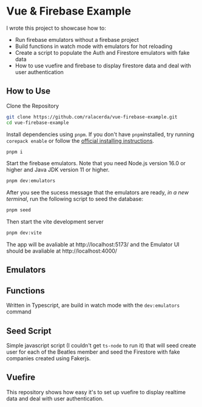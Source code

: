 # Vue & Firebase Example

I wrote this project to showcase how to:
- Run firebase emulators without a firebase project
- Build functions in watch mode with emulators for hot reloading 
- Create a script to populate the Auth and Firestore emulators with fake data
- How to use vuefire and firebase to display firestore data and deal with user authentication

## How to Use

Clone the Repository

```bash
git clone https://github.com/ralacerda/vue-firebase-example.git
cd vue-firebase-example
```

Install dependencies using `pnpm`. If you don't have `pnpm`installed, try running `corepack enable` or follow the [official installing instructions](https://pnpm.io/installation).

```bash
pnpm i
```

Start the firebase emulators. Note that you need Node.js version 16.0 or higher and Java JDK version 11 or higher.
```bash
pnpm dev:emulators
```

After you see the sucess message that the emulators are ready, *in a new terminal*, run the following script to seed the database:
```bash
pnpm seed
```

Then start the vite development server
```bash
pnpm dev:vite
```

The app will be avaliable at http://localhost:5173/ and the Emulator UI should be avaliable at http://localhost:4000/

## Emulators

## Functions

Written in Typescript, are build in watch mode with the `dev:emulators` command

## Seed Script

Simple javascript script (I couldn't get `ts-node` to run it) that will seed create user for each of the Beatles member and seed the Firestore with fake companies created using Fakerjs.

## Vuefire

This repository shows how easy it's to set up vuefire to display realtime data and deal with user authentication.
